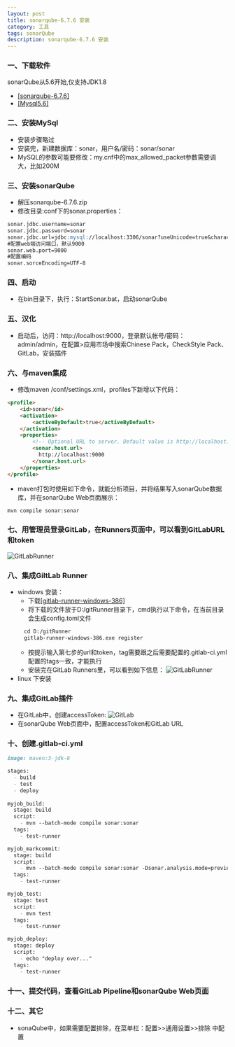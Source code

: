```yaml
---
layout: post
title: sonarqube-6.7.6 安装
category: 工具
tags: sonarQube
description: sonarqube-6.7.6 安装
---
```


### 一、下载软件
sonarQube从5.6开始,仅支持JDK1.8
- [[sonarqube-6.7.6]](https://binaries.sonarsource.com/Distribution/sonarqube/sonarqube-6.7.6.zip)  
- [[Mysql5.6]](http://8dx.pc6.com/wwb6/mysql56401.zip)  

### 二、安装MySql
- 安装步骤略过
- 安装完，新建数据库：sonar，用户名/密码：sonar/sonar
- MySQL的参数可能要修改：my.cnf中的max_allowed_packet参数需要调大，比如200M

### 三、安装sonarQube
- 解压sonarqube-6.7.6.zip
- 修改目录:conf下的sonar.properties：
```markdown
sonar.jdbc.username=sonar
sonar.jdbc.password=sonar
sonar.jdbc.url=jdbc:mysql://localhost:3306/sonar?useUnicode=true&characterEncoding=utf8&rewriteBatchedStatements=true&useConfigs=maxPerformance
#配置web端访问端口，默认9000
sonar.web.port=9000
#配置编码
sonar.sorceEncoding=UTF-8
```

### 四、启动
- 在bin目录下，执行：StartSonar.bat，启动sonarQube

### 五、汉化
- 启动后，访问：http://localhost:9000，登录默认帐号/密码：admin/admin，在配置>应用市场中搜索Chinese Pack，CheckStyle Pack、GitLab，安装插件

### 六、与maven集成
- 修改maven /conf/settings.xml，profiles下新增以下代码：
```markdown
<profile>
    <id>sonar</id>
    <activation>
        <activeByDefault>true</activeByDefault>
    </activation>
    <properties>
        <!-- Optional URL to server. Default value is http://localhost:9000 -->
        <sonar.host.url>
          http://localhost:9000
        </sonar.host.url>
    </properties>
</profile>
```
- maven打包时使用如下命令，就能分析项目，并将结果写入sonarQube数据库，并在sonarQube Web页面展示：
```markdown
mvn compile sonar:sonar
```

### 七、用管理员登录GitLab，在Runners页面中，可以看到GitLabURL和token
![GitLabRunner](http://www.datuzi.vip/photos/gitlab-runner/gitlab-runner-1.png)

### 八、集成GiltLab Runner
- windows 安装：
    - 下载[[gitlab-runner-windows-386]](https://gitlab-runner-downloads.s3.amazonaws.com/latest/binaries/gitlab-runner-windows-386.exe)
    - 将下载的文件放于D:/gitRunner目录下，cmd执行以下命令，在当前目录会生成config.toml文件
    ```markdown
      cd D:/gitRunner
      gitlab-runner-windows-386.exe register
    ```
    - 按提示输入第七步的url和token，tag需要跟之后需要配置的.gitlab-ci.yml配置的tags一致，才能执行
    - 安装完在GitLab Runners里，可以看到如下信息：
    ![GitLabRunner](http://www.datuzi.vip/photos/gitlab-runner/gitlab-runner-2.png)
- linux 下安装

### 九、集成GitLab插件
- 在GitLab中，创建accessToken:
![GitLab](http://www.datuzi.vip/photos/gitlab/gitlab-accessToken.png)
- 在sonarQube Web页面中，配置accessToken和GitLab URL

### 十、创建.gitlab-ci.yml
```markdown
image: maven:3-jdk-8

stages:
  - build
  - test
  - deploy
  
myjob_build:
  stage: build
  script:
    - mvn --batch-mode compile sonar:sonar
  tags:
    - test-runner

myjob_markcommit:
  stage: build
  script:
    - mvn --batch-mode compile sonar:sonar -Dsonar.analysis.mode=preview -Dsonar.issuesReport.html.enable=true -Dsonar.gitlab.project_id=%CI_PROJECT_ID% -Dsonar.gitlab.commit_sha=%CI_COMMIT_SHA% -Dsonar.gitlab.ref_name=%CI_COMMIT_REF_NAME%
  tags:
    - test-runner

myjob_test:
  stage: test
  script:
    - mvn test
  tags:
    - test-runner

myjob_deploy:
  stage: deploy
  script:
    - echo "deploy over..."
  tags:
    - test-runner
```

### 十一、提交代码，查看GitLab Pipeline和sonarQube Web页面

### 十二、其它
- sonaQube中，如果需要配置排除，在菜单栏：配置>>通用设置>>排除 中配置
